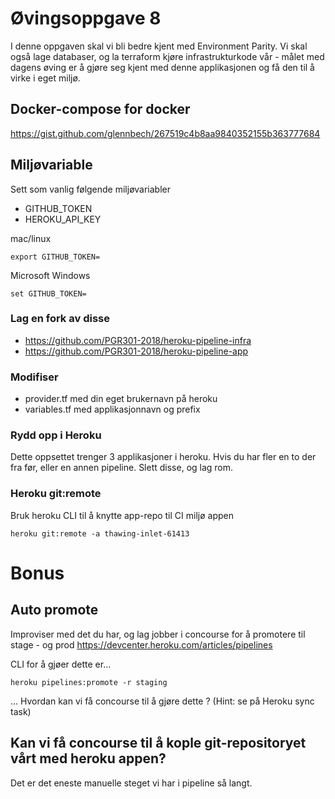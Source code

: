 # Øvingsoppgave 8 

I denne oppgaven skal vi bli bedre kjent med Environment Parity. Vi skal også lage databaser, og la terraform kjøre infrastrukturkode vår - målet med dagens øving er å gjøre seg kjent med denne applikasjonen og få den til å virke i eget miljø. 

## Docker-compose for docker 

https://gist.github.com/glennbech/267519c4b8aa9840352155b363777684

## Miljøvariable

Sett som vanlig følgende miljøvariabler 

* GITHUB_TOKEN 
* HEROKU_API_KEY  

mac/linux
```
export GITHUB_TOKEN=
```
Microsoft Windows 
```
set GITHUB_TOKEN=
```

### Lag en fork av disse

- https://github.com/PGR301-2018/heroku-pipeline-infra
- https://github.com/PGR301-2018/heroku-pipeline-app

### Modifiser 

- provider.tf med din eget brukernavn på heroku
- variables.tf med applikasjonnavn og prefix 

### Rydd opp i Heroku

Dette oppsettet trenger 3 applikasjoner i heroku. Hvis du har fler en to der fra før, eller en annen pipeline. Slett disse, og lag rom. 

### Heroku git:remote 

Bruk heroku CLI til å knytte app-repo til CI miljø appen

```
heroku git:remote -a thawing-inlet-61413
```

# Bonus


## Auto promote
Improviser med det du har, og lag jobber i concourse for å promotere til stage - og prod 
https://devcenter.heroku.com/articles/pipelines

CLI for å gjøer dette er... 
```
heroku pipelines:promote -r staging
```
... Hvordan kan vi få concourse til å gjøre dette ? (Hint: se på Heroku sync task)


## Kan vi få concourse til å kople git-repositoryet vårt med heroku appen?
Det er det eneste manuelle steget vi har i pipeline så langt. 




